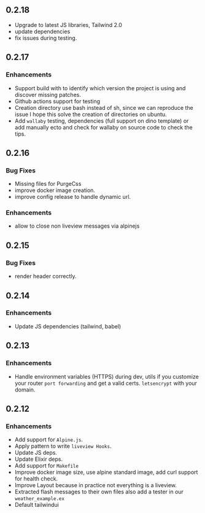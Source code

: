 ## 0.2.18

- Upgrade to latest JS libraries, Tailwind 2.0
- update dependencies
- fix issues during testing.

## 0.2.17

### Enhancements

- Support build with to identify which version the project is using and discover missing patches.
- Github actions support for testing
- Creation directory use bash instead of sh, since we can reproduce the issue I hope this solve the creation of directories on ubuntu.
- Add `wallaby` testing, dependencies (full support on dino template) or add manually ecto and check for wallaby on source code to check the tips.

## 0.2.16

### Bug Fixes

- Missing files for PurgeCss
- improve docker image creation.
- improve config release to handle dynamic url.

### Enhancements

- allow to close non liveview messages via alpinejs

## 0.2.15

### Bug Fixes

- render header correctly.

## 0.2.14

### Enhancements

- Update JS dependencies (tailwind, babel)

## 0.2.13

### Enhancements

- Handle environment variables (HTTPS) during dev, utils if you customize your router `port forwarding` and get a valid certs. `letsencrypt` with your domain.


## 0.2.12

### Enhancements

- Add support for `Alpine.js`.
- Apply pattern to write `liveview Hooks`.
- Update JS deps.
- Update Elixir deps.
- Add support for `Makefile`
- Improve docker image size, use alpine standard image, add curl support for health check.
- Improve Layout because in practice not everything is a liveview.
- Extracted flash messages to their own files also add a tester in our `weather_example.ex`
- Default tailwindui
